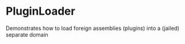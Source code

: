 # PluginLoader
Demonstrates how to load foreign assemblies (plugins) into a (jailed) separate domain
